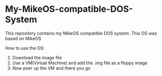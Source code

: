 # My-MikeOS-compatible-DOS-System
This repository contains my MikeOS compatible DOS system.
This OS was based on MikeOS

How to use the OS:
1. Download the image file
2. Use a VM(Virtual Machine) and add the .img file as a floppy image
3. Now poer up the VM and there you go


